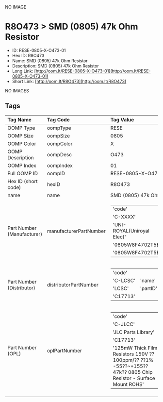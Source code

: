 


  
NO IMAGE  
# R8O473 > SMD (0805) 47k Ohm Resistor

- ID: RESE-0805-X-O473-01
- Hex ID: R8O473
- Name: SMD (0805) 47k Ohm Resistor
- Description: SMD (0805) 47k Ohm Resistor
- Long Link: [http://oom.lt/RESE-0805-X-O473-01](http://oom.lt/RESE-0805-X-O473-01)
- Short Link: [http://oom.lt/R8O473](http://oom.lt/R8O473)
  
NO IMAGES  
## Tags
  

|Tag Name|Tag Code|Tag Value|
| :--- | :--- | :--- |
|OOMP Type|oompType|RESE|
|OOMP Size|oompSize|0805|
|OOMP Color|oompColor|X|
|OOMP Description|oompDesc|O473|
|OOMP Index|oompIndex|01|
|Full OOMP ID|oompID|RESE-0805-X-O473-01|
|Hex ID (short code)|hexID|R8O473|
|name|name|SMD (0805) 47k Ohm Resistor|
|Part Number (Manufacturer)|manufacturerPartNumber|<table><tr><td>'code'</td></tr><tr><td> 'C-XXXX'</td><td> 'name'</td></tr><tr><td> 'UNI-ROYAL(Uniroyal Elec)'</td><td> 'partID'</td></tr><tr><td> '0805W8F4702T5E'</td><td> 'partName'</td></tr><tr><td> '0805W8F4702T5E'</td></tr></table>|
|Part Number (Distributor)|distributorPartNumber|<table><tr><td>'code'</td></tr><tr><td> 'C-LCSC'</td><td> 'name'</td></tr><tr><td> 'LCSC'</td><td> 'partID'</td></tr><tr><td> 'C17713'</td></tr></table>|
|Part Number (OPL)|oplPartNumber|<table><tr><td>'code'</td></tr><tr><td> 'C-JLCC'</td><td> 'name'</td></tr><tr><td> 'JLC Parts Library'</td><td> 'partID'</td></tr><tr><td> 'C17713'</td><td> 'partName'</td></tr><tr><td> '125mW Thick Film Resistors 150V ??100ppm/?? ??1% -55??~+155?? 47k?? 0805  Chip Resistor - Surface Mount ROHS'</td></tr></table>|
||||
